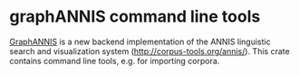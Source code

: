# graphANNIS command line tools


[GraphANNIS](https://crates.io/crates/graphannis) is a new backend implementation of the ANNIS linguistic search and visualization system (http://corpus-tools.org/annis/). 
This crate contains command line tools, e.g. for importing corpora.